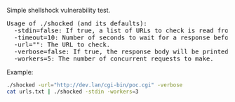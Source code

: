 Simple shellshock vulnerability test.

<pre>
Usage of ./shocked (and its defaults):
  -stdin=false: If true, a list of URLs to check is read from Stdin.
  -timeout=10: Number of seconds to wait for a response before giving up.
  -url="": The URL to check.
  -verbose=false: If true, the response body will be printed.
  -workers=5: The number of concurrent requests to make.
</pre>

Example:
```bash
./shocked -url="http://dev.lan/cgi-bin/poc.cgi" -verbose
cat urls.txt | ./shocked -stdin -workers=3
```
